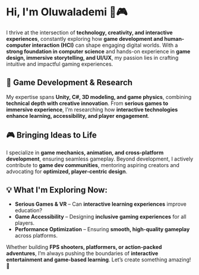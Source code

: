 <!--
**oluwalademi/oluwalademi** is a ✨ _special_ ✨ repository because its `README.md` (this file) appears on your GitHub profile.

Here are some ideas to get you started:

- 🔭 I’m currently working on ...
- 🌱 I’m currently learning ...
- 👯 I’m looking to collaborate on ...
- 🤔 I’m looking for help with ...
- 💬 Ask me about ...
- 📫 How to reach me: ...
- 😄 Pronouns: ...
- ⚡ Fun fact: ...
-->

# Hi, I'm Oluwalademi 👻🎮  

I thrive at the intersection of **technology, creativity, and interactive experiences**, constantly exploring how **game development and human-computer interaction (HCI)** can shape engaging digital worlds. With a **strong foundation in computer science** and hands-on experience in **game design, immersive storytelling, and UI/UX**, my passion lies in crafting intuitive and impactful gaming experiences.  

## 🚀 Game Development & Research  
My expertise spans **Unity, C#, 3D modeling, and game physics**, combining **technical depth with creative innovation**. From **serious games to immersive experience**, I’m researching how **interactive technologies enhance learning, accessibility, and player engagement**.  

## 🎮 Bringing Ideas to Life  
I specialize in **game mechanics, animation, and cross-platform development**, ensuring seamless gameplay. Beyond development, I actively contribute to **game dev communities**, mentoring aspiring creators and advocating for **optimized, player-centric design**.  

## 💡 What I'm Exploring Now:  
- **Serious Games & VR** – Can **interactive learning experiences** improve education?  
- **Game Accessibility** – Designing **inclusive gaming experiences** for all players.  
- **Performance Optimization** – Ensuring **smooth, high-quality gameplay** across platforms.  

Whether building **FPS shooters, platformers, or action-packed adventures**, I’m always pushing the boundaries of **interactive entertainment and game-based learning**. Let’s create something amazing! 🚀
